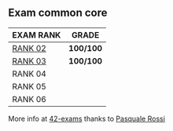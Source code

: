 ## Exam common core

EXAM RANK          |  GRADE		|
|-------------------------|:-------------------------:|
|[RANK 02](https://github.com/aceyzz/42-exam/exam_rank_02)  |  **100/100** |
|[RANK 03](https://github.com/aceyzz/42-exam/exam_rank_03)  |  **100/100** |
|RANK 04  |              |
|RANK 05  |              |
|RANK 06  |              |


More info at [42-exams](https://github.com/pasqualerossi/42-Exams) thanks to [Pasquale Rossi](https://github.com/pasqualerossi)
